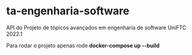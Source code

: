 # ta-engenharia-software
API do Projeto de tópicos avançados em engenharia de software UniFTC 2022.1

Para rodar o projeto apenas rode <b>docker-compose up --build</b>
